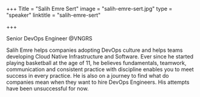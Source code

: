+++
Title = "Salih Emre Sert"
image = "salih-emre-sert.jpg"
type = "speaker"
linktitle = "salih-emre-sert"

+++

Senior DevOps Engineer @VNGRS

Salih Emre helps companies adopting DevOps culture and helps teams developing Cloud Native Infrastructure and Software. Ever since he started playing basketball at the age of 11, he believes fundamentals, teamwork, communication and consistent practice with discipline enables you to meet success in every practice. He is also on a journey to find what do companies mean when they want to hire DevOps Engineers. His attempts have been unsuccessful for now.